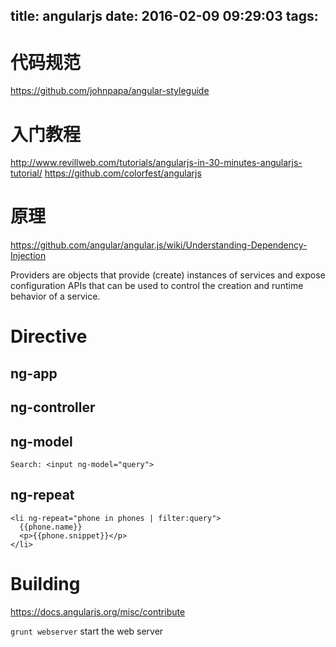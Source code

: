 title: angularjs
date: 2016-02-09 09:29:03
tags:
---

# 代码规范
https://github.com/johnpapa/angular-styleguide

# 入门教程
http://www.revillweb.com/tutorials/angularjs-in-30-minutes-angularjs-tutorial/
https://github.com/colorfest/angularjs

# 原理
https://github.com/angular/angular.js/wiki/Understanding-Dependency-Injection

Providers are objects that provide (create) instances of services and expose configuration APIs that can be used to control the creation and runtime behavior of a service. 

# Directive


## ng-app

## ng-controller

## ng-model

```
Search: <input ng-model="query">
```

## ng-repeat
```
<li ng-repeat="phone in phones | filter:query">
  {{phone.name}}
  <p>{{phone.snippet}}</p>
</li>
```


# Building

https://docs.angularjs.org/misc/contribute

``grunt webserver`` start the web server